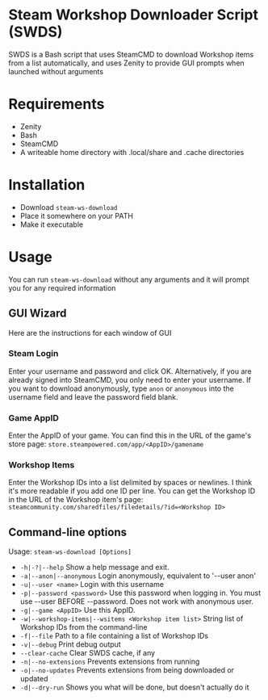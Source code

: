 # Steam Workshop Downloader Script (SWDS)
SWDS is a Bash script that uses SteamCMD to download Workshop items from a list automatically, and uses Zenity to provide GUI prompts when launched without arguments

# Requirements
* Zenity
* Bash
* SteamCMD
* A writeable home directory with .local/share and .cache directories

# Installation
* Download `steam-ws-download`
* Place it somewhere on your PATH
* Make it executable

# Usage
You can run `steam-ws-download` without any arguments and it will prompt you for any required information
## GUI Wizard
Here are the instructions for each window of GUI
### Steam Login
Enter your username and password and click OK. Alternatively, if you are already signed into SteamCMD, you only need to enter your username. If you want to download anonymously, type `anon` or `anonymous` into the username field and leave the password field blank.
### Game AppID
Enter the AppID of your game. You can find this in the URL of the game's store page: `store.steampowered.com/app/<AppID>/gamename`
### Workshop Items
Enter the Workshop IDs into a list delimited by spaces or newlines. I think it's more readable if you add one ID per line. You can get the Workshop ID in the URL of the Workshop item's page: `steamcommunity.com/sharedfiles/filedetails/?id=<Workshop ID>`

## Command-line options
Usage: `steam-ws-download [Options]`
* `-h|-?|--help` Show a help message and exit.
* `-a|--anon|--anonymous` Login anonymously, equivalent to '--user anon'
* `-u|--user <name>` Login with this username
* `-p|--password <password>` Use this password when logging in. You must use --user BEFORE --password. Does not work with anonymous user.
* `-g|--game <AppID>` Use this AppID.
* `-w|--workshop-items|--wsitems <Workshop item list>` String list of Workshop IDs from the command-line
* `-f|--file` Path to a file containing a list of Workshop IDs
* `-v|--debug` Print debug output
* `--clear-cache` Clear SWDS cache, if any
* `-n|--no-extensions` Prevents extensions from running
* `-o|--no-updates` Prevents extensions from being downloaded or updated
* `-d|--dry-run` Shows you what will be done, but doesn't actually do it


